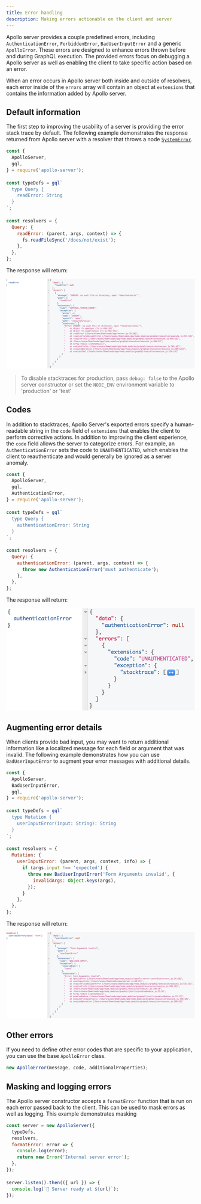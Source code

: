 ```yaml
---
title: Error handling
description: Making errors actionable on the client and server
---
```


Apollo server provides a couple predefined errors, including
`AuthenticationError`, `ForbiddenError`, `BadUserInputError` and a generic
`ApolloError`. These errors are designed to enhance errors thrown before and during GraphQL execution. The provided errors focus on debugging a Apollo server as well as enabling the client to take specific action based on an error.

When an error occurs in Apollo server both inside and outside of resolvers, each error inside of the `errors` array will contain an object at `extensions` that contains the information added by Apollo server.

## Default information

The first step to improving the usability of a server is providing the error stack trace by default. The following example demonstrates the response returned from Apollo server with a resolver that throws a node [`SystemError`](https://nodejs.org/api/errors.html#errors_system_errors).

```js line=14-16
const { 
  ApolloServer, 
  gql, 
} = require('apollo-server');

const typeDefs = gql`
  type Query {
    readError: String
  }
`;

const resolvers = {
  Query: {
    readError: (parent, args, context) => {
      fs.readFileSync('/does/not/exist');
    },
  },
};
```

The response will return:

![Screenshot demonstrating an error stacktrace and additional](../images/features/error-stacktrace.png)

> To disable stacktraces for production, pass `debug: false` to the Apollo server constructor or set the `NODE_ENV` environment variable to 'production' or 'test'

## Codes

In addition to stacktraces, Apollo Server's exported errors specify a human-readable string in the `code` field of `extensions` that enables the client to perform corrective actions. In addition to improving the client experience, the `code` field allows the server to categorize errors. For example, an `AuthenticationError` sets the code to `UNAUTHENTICATED`, which enables the client to reauthenticate and would generally be ignored as a server anomaly.

```js line=4,15-17
const { 
  ApolloServer, 
  gql, 
  AuthenticationError, 
} = require('apollo-server');

const typeDefs = gql`
  type Query {
    authenticationError: String
  }
`;

const resolvers = {
  Query: {
    authenticationError: (parent, args, context) => {
      throw new AuthenticationError('must authenticate');
    },
  },
};
```

The response will return:

![Screenshot demonstrating unauthenticated error code](../images/features/error-code.png)

## Augmenting error details

When clients provide bad input, you may want to return additional information 
like a localized message for each field or argument that was invalid. The 
following example demonstrates how you can use `BadUserInputError` to augment
your error messages with additional details.

```js line=15-21
const { 
  ApolloServer,
  BadUserInputError,
  gql,
} = require('apollo-server');

const typeDefs = gql`
  type Mutation {
    userInputError(input: String): String
  }
`;

const resolvers = {
  Mutation: {
    userInputError: (parent, args, context, info) => {
      if (args.input !== 'expected') {
        throw new BadUserInputError('Form Arguments invalid', {
          invalidArgs: Object.keys(args),
        });
      }
    },
  },
};
```

The response will return:

![Screenshot demonstrating augmented error](../images/features/error-user-input.png)

## Other errors

If you need to define other error codes that are specific to your
application, you can use the base `ApolloError` class.

```js
new ApolloError(message, code, additionalProperties);
``` 

## Masking and logging errors

The Apollo server constructor accepts a `formatError` function that is run on each error passed back to the client. This can be used to mask errors as well as logging.
This example demonstrates masking

```js line=4-7
const server = new ApolloServer({
  typeDefs,
  resolvers,
  formatError: error => {
    console.log(error);
    return new Error('Internal server error');
  },
});

server.listen().then(({ url }) => {
  console.log(`🚀 Server ready at ${url}`);
});
```
